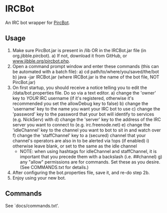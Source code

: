 IRCBot
======

An IRC bot wrapper for [PircBot](http://www.jibble.org/pircbot.php).

Usage
-----

 1. Make sure PircBot.jar is present in /lib OR in the IRCBot.jar file (in org.jibble.pircbot).
 	a) If not, download it from GitHub, or www.jibble.org/pircbot.php.
 2. Open a command prompt window and enter these commands (this can be automated with a batch file):
 	a) cd path/to/where/you/saved/the/bot
 	b) java -jar IRCBot.jar (where IRCBot.jar is the name of the bot file, NOT PircBot.jar)
 3. On first startup, you should receive a notice telling you to edit the /data/bot.properties file. Do so via a text editor.
 	a) change the 'owner' key to *YOUR* IRC username (if it's registered, otherwise it's recommended you set the allowDebug key to false)
 	b) change the 'username' key to the name you want your IRC bot to use
 	c) change the 'password' key to the password that your bot will identify to services (e.g. NickServ) with
 	d) change the 'server' key to the address of the IRC server you want to connect to (e.g. irc.freenode.net)
 	e) change the 'idleChannel' key to the channel you want to bot to sit in and watch over
 	f) change the 'staffChannel' key to a (secured) channel that your channel's operators are also in to be alerted via !ops (if enabled)
 		i) otherwise leave blank, or set to the same as the idle channel
	* NOTE: when using hashtags for idleChannel and staffChannel, it is important that you precede them with a backslash (i.e. \#\#channel)
	g) any "allow<X>" permissions are for commands. Set these as you desire. (See COMMANDS.txt for details.)
 4. After configuring the bot.properties file, save it, and re-do step 2b.
 5. Enjoy using your new bot.

Commands
--------

See `docs/commands.txt'.
